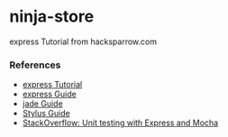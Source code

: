 ninja-store
===========

express Tutorial from hacksparrow.com

### References

* [express Tutorial](http://www.hacksparrow.com/express-js-tutorial.html)
* [express Guide](http://expressjs.com/guide.html)
* [jade Guide](https://github.com/visionmedia/jade#readme)
* [Stylus Guide](http://learnboost.github.com/stylus/)
* [StackOverflow: Unit testing with Express and Mocha](http://stackoverflow.com/questions/9517880/how-does-one-unit-test-routes-with-express)
